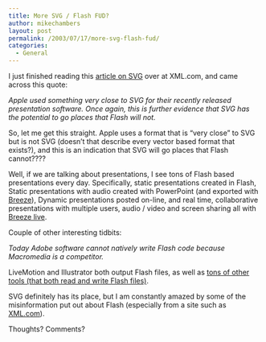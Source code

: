```yaml
---
title: More SVG / Flash FUD?
author: mikechambers
layout: post
permalink: /2003/07/17/more-svg-flash-fud/
categories:
  - General
---
```



I just finished reading this [article on SVG][1] over at XML.com, and came across this quote:

*Apple used something very close to SVG for their recently released presentation software. Once again, this is further evidence that SVG has the potential to go places that Flash will not.*

So, let me get this straight. Apple uses a format that is &#8220;very close&#8221; to SVG but is not SVG (doesn&#8217;t that describe every vector based format that exists?), and this is an indication that SVG will go places that Flash cannot????

Well, if we are talking about presentations, I see tons of Flash based presentations every day. Specifically, static presentations created in Flash, Static presentations with audio created with PowerPoint (and exported with [Breeze][2]), Dynamic presentations posted on-line, and real time, collaborative presentations with multiple users, audio / video and screen sharing all with [Breeze live][3].

Couple of other interesting tidbits:

*Today Adobe software cannot natively write Flash code because Macromedia is a competitor.*

LiveMotion and Illustrator both output Flash files, as well as [tons of other tools (that both read and write Flash files)][4].

SVG definitely has its place, but I am constantly amazed by some of the misinformation put out about Flash (especially from a site such as [XML.com][5]).

Thoughts? Comments?

 [1]: http://www.xml.com/pub/a/2003/07/16/svg-prescod.html
 [2]: http://www.macromedia.com/software/breeze/
 [3]: http://www.macromedia.com/software/breeze/live/productinfo/product_overview/
 [4]: http://www.swftools.com
 [5]: http://www.xml.com